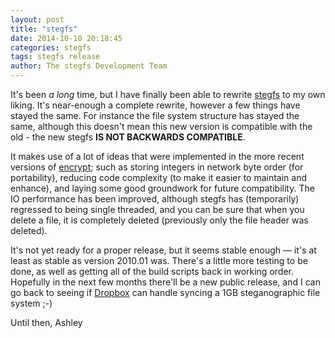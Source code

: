 ```yaml
---
layout: post
title: "stegfs"
date: 2014-10-10 20:18:45
categories: stegfs
tags: stegfs release
author: The stegfs Development Team
---
```

It's been _a long_ time, but I have finally been able to rewrite [stegfs][] to my own liking. It's near-enough a complete rewrite, however a few things have stayed the same. For instance the file system structure has stayed the same, although this doesn't mean this new version is compatible with the old - the new stegfs **IS NOT BACKWARDS COMPATIBLE**.

It makes use of a lot of ideas that were implemented in the more recent versions of [encrypt][]; such as storing integers in network byte order (for portability), reducing code complexity (to make it easier to maintain and enhance), and laying some good groundwork for future compatibility. The IO performance has been improved, although stegfs has (temporarily) regressed to being single threaded, and you can be sure that when you delete a file, it is completely deleted (previously only the file header was deleted).

It's not yet ready for a proper release, but it seems stable enough — it's at least as stable as version 2010.01 was. There's a little more testing to be done, as well as getting all of the build scripts back in working order. Hopefully in the next few months there'll be a new public release, and I can go back to seeing if [Dropbox][] can handle syncing a 1GB steganographic file system ;-)

Until then,
Ashley

[stegfs]: /projects/stegfs
[encrypt]: /projects/encrypt
[Dropbox]: https://www.dropbox.com/
